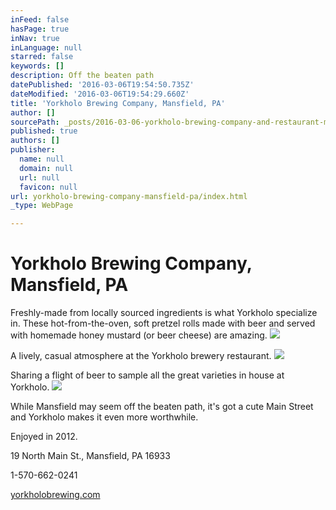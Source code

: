 ```yaml
---
inFeed: false
hasPage: true
inNav: true
inLanguage: null
starred: false
keywords: []
description: Off the beaten path
datePublished: '2016-03-06T19:54:50.735Z'
dateModified: '2016-03-06T19:54:29.660Z'
title: 'Yorkholo Brewing Company, Mansfield, PA'
author: []
sourcePath: _posts/2016-03-06-yorkholo-brewing-company-and-restaurant-mansfield-pa.md
published: true
authors: []
publisher:
  name: null
  domain: null
  url: null
  favicon: null
url: yorkholo-brewing-company-mansfield-pa/index.html
_type: WebPage

---
```

# Yorkholo Brewing Company, Mansfield, PA

Freshly-made from locally sourced ingredients is what Yorkholo specialize in. These hot-from-the-oven, soft pretzel rolls made with beer and served with homemade honey mustard (or beer cheese) are amazing.
![](https://s3-us-west-2.amazonaws.com/the-grid-img/p/4a3cdc96866929aceeb2aa77b809450f70381a80.jpg)

A lively, casual atmosphere at the Yorkholo brewery restaurant.
![](https://the-grid-user-content.s3-us-west-2.amazonaws.com/5f8115c8-2bb2-43b1-9afe-31033491eb2f.jpg)

Sharing a flight of beer to sample all the great varieties in house at Yorkholo.
![](https://the-grid-user-content.s3-us-west-2.amazonaws.com/f8cbc3b0-ec90-422c-b1c0-7efef034b0ff.jpg)

While Mansfield may seem off the beaten path, it's got a cute Main Street and Yorkholo makes it even more worthwhile.

Enjoyed in 2012\.            

19 North Main St., Mansfield, PA 16933

1-570-662-0241

[yorkholobrewing.com][0]

[0]: http://www.yorkholobrewing.com/